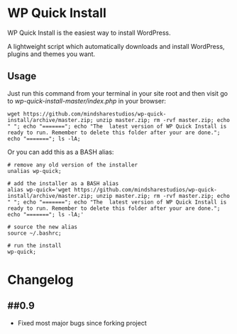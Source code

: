 WP Quick Install
================

WP Quick Install is the easiest way to install WordPress.

A lightweight script which automatically downloads and install WordPress, plugins and themes you want.

## Usage
Just run this command from your terminal in your site root and then visit go to *wp-quick-install-master/index.php* in your browser:

```
wget https://github.com/mindsharestudios/wp-quick-install/archive/master.zip; unzip master.zip; rm -rvf master.zip; echo " "; echo "======="; echo "The  latest version of WP Quick Install is ready to run. Remember to delete this folder after your are done."; echo "======="; ls -lA;
```

Or you can add this as a BASH alias:

```
# remove any old version of the installer
unalias wp-quick;

# add the installer as a BASH alias
alias wp-quick='wget https://github.com/mindsharestudios/wp-quick-install/archive/master.zip; unzip master.zip; rm -rvf master.zip; echo " "; echo "======="; echo "The  latest version of WP Quick Install is ready to run. Remember to delete this folder after your are done."; echo "======="; ls -lA;'

# source the new alias
source ~/.bashrc;

# run the install
wp-quick;

```

Changelog
================

##0.9
-----------

* Fixed most major bugs since forking project
